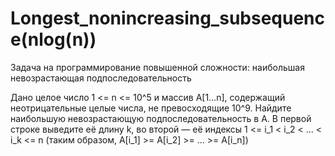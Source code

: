 # Longest_nonincreasing_subsequence(nlog(n))
Задача на программирование повышенной сложности: наибольшая невозрастающая подпоследовательность


Дано целое число 1 <= n <= 10^5 и массив A[1…n], содержащий неотрицательные целые числа, не превосходящие 10^9. Найдите наибольшую невозрастающую подпоследовательность в A. В первой строке выведите её длину k, во второй — её индексы 1 <= i_1 < i_2 < ... < i_k <= n (таким образом, A[i_1] >= A[i_2] >= ... >= A[i_n])
